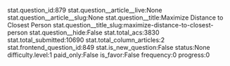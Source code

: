 stat.question_id:879
stat.question__article__live:None
stat.question__article__slug:None
stat.question__title:Maximize Distance to Closest Person
stat.question__title_slug:maximize-distance-to-closest-person
stat.question__hide:False
stat.total_acs:3830
stat.total_submitted:10690
stat.total_column_articles:2
stat.frontend_question_id:849
stat.is_new_question:False
status:None
difficulty.level:1
paid_only:False
is_favor:False
frequency:0
progress:0
